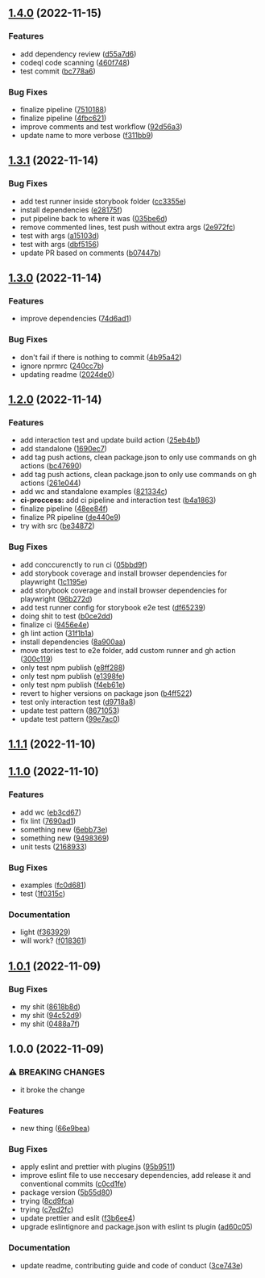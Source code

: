 

## [1.4.0](https://github.com/doccoio/docco-wip/compare/1.3.1...1.4.0) (2022-11-15)


### Features

* add dependency review ([d55a7d6](https://github.com/doccoio/docco-wip/commit/d55a7d6fd2a7b67f7e5f413dfcf2b7cd2a03942a))
* codeql code scanning ([460f748](https://github.com/doccoio/docco-wip/commit/460f7483a431c3a9ed0796bffac5a1f53b456141))
* test commit ([bc778a6](https://github.com/doccoio/docco-wip/commit/bc778a629ec8629a5cdc8679cf10852ff067e98f))


### Bug Fixes

* finalize pipeline ([7510188](https://github.com/doccoio/docco-wip/commit/7510188828fd53ff6996a9f8b41f5b9aee93f4ad))
* finalize pipeline ([4fbc621](https://github.com/doccoio/docco-wip/commit/4fbc6217c9723cb66a791687dd307777d5821239))
* improve comments and test workflow ([92d56a3](https://github.com/doccoio/docco-wip/commit/92d56a3842a06d3cbc02f0819a8d6889460624ee))
* update name to more verbose ([f311bb9](https://github.com/doccoio/docco-wip/commit/f311bb9dad7d9707ffadb5e4d734d6c07cf83597))

## [1.3.1](https://github.com/doccoio/docco-wip/compare/1.3.0...1.3.1) (2022-11-14)


### Bug Fixes

* add test runner inside storybook folder ([cc3355e](https://github.com/doccoio/docco-wip/commit/cc3355e26ea50e02101c97d05fb3a0bfb0573cba))
* install dependencies ([e28175f](https://github.com/doccoio/docco-wip/commit/e28175fe35600548cd39680a6a554a982d1f3f9c))
* put pipeline back to where it was ([035be6d](https://github.com/doccoio/docco-wip/commit/035be6d0decdcab4642985d8a4d240e05071eea8))
* remove commented lines, test push without extra args ([2e972fc](https://github.com/doccoio/docco-wip/commit/2e972fce397517e53ef7dff60992723d16a987f5))
* test with args ([a15103d](https://github.com/doccoio/docco-wip/commit/a15103d3a6598b90cdc61c1fbf433d3049b41989))
* test with args ([dbf5156](https://github.com/doccoio/docco-wip/commit/dbf5156b9cd6303a4cc9c4b49e71d2d722be5c0f))
* update PR based on comments ([b07447b](https://github.com/doccoio/docco-wip/commit/b07447be6bff43d71d06ac0d4de73b8e640bd88f))

## [1.3.0](https://github.com/doccoio/docco-wip/compare/1.2.0...1.3.0) (2022-11-14)


### Features

* improve dependencies ([74d6ad1](https://github.com/doccoio/docco-wip/commit/74d6ad122139232c192aac6d92531e8592ecc401))


### Bug Fixes

* don't fail if there is nothing to commit ([4b95a42](https://github.com/doccoio/docco-wip/commit/4b95a42e32f5b608b81527486858cd26cc32d1b5))
* ignore nprmrc ([240cc7b](https://github.com/doccoio/docco-wip/commit/240cc7b90779f062b1b6c94266e09c25aea0407b))
* updating readme ([2024de0](https://github.com/doccoio/docco-wip/commit/2024de0996392dff67bfb90527b0c310e0b8d585))

## [1.2.0](https://github.com/doccoio/docco-wip/compare/1.1.1...1.2.0) (2022-11-14)


### Features

* add interaction test and update build action ([25eb4b1](https://github.com/doccoio/docco-wip/commit/25eb4b1734dac7b83f7eaa1abc83437263d995b4))
* add standalone ([1690ec7](https://github.com/doccoio/docco-wip/commit/1690ec75a02c0f340f0995c839aa59f7a6681327))
* add tag push actions, clean package.json to only use commands on gh actions ([bc47690](https://github.com/doccoio/docco-wip/commit/bc47690755cefde4d450f56bce32da416548203b))
* add tag push actions, clean package.json to only use commands on gh actions ([261e044](https://github.com/doccoio/docco-wip/commit/261e04486ed9bfb29cbb1f029a5dc3e200a6eabb))
* add wc and standalone examples ([821334c](https://github.com/doccoio/docco-wip/commit/821334ceb1a9aab9f391e291ef07066fc9a11b40))
* **ci-proccess:** add ci pipeline and interaction test ([b4a1863](https://github.com/doccoio/docco-wip/commit/b4a1863e436e56b51ab29c7d1f236cd4fb4387a6))
* finalize pipeline ([48ee84f](https://github.com/doccoio/docco-wip/commit/48ee84fcb94f0d5b06a885f5cb23f6b4c893a99d))
* finalize PR pipeline ([de440e9](https://github.com/doccoio/docco-wip/commit/de440e9e8313fe66bba90c1ea748ebc72279df18))
* try with src ([be34872](https://github.com/doccoio/docco-wip/commit/be348722b82a4623def1a170a0f8d69193fe0228))


### Bug Fixes

* add conccurenctly to run ci ([05bbd9f](https://github.com/doccoio/docco-wip/commit/05bbd9ff1bf88b823d10ffd0215d33e02917f00a))
* add storybook coverage and install browser dependencies for playwright ([1c1195e](https://github.com/doccoio/docco-wip/commit/1c1195e91e5fa65ae40587e7ff4a0e0a69d46ce2))
* add storybook coverage and install browser dependencies for playwright ([96b272d](https://github.com/doccoio/docco-wip/commit/96b272d0a3870bda54ac2c107da03e6496a270dc))
* add test runner config for storybook e2e test ([df65239](https://github.com/doccoio/docco-wip/commit/df652398c50871e8c285aea7a619d68a9d8e0398))
* doing shit to test ([b0ce2dd](https://github.com/doccoio/docco-wip/commit/b0ce2dd989d0305e848803acbbd9631b1f41e47e))
* finalize ci ([9456e4e](https://github.com/doccoio/docco-wip/commit/9456e4e8633e87a839b5bfb19c49745f836203bc))
* gh lint action ([31f1b1a](https://github.com/doccoio/docco-wip/commit/31f1b1aea9a7151cfa594784dc3a7fc988c2413f))
* install dependencies ([8a900aa](https://github.com/doccoio/docco-wip/commit/8a900aad88ffdbbd704680f84f46bb67a8f09274))
* move stories test to e2e folder, add custom runner and gh action ([300c119](https://github.com/doccoio/docco-wip/commit/300c11915e9f39e973831488c42efcb5dd03b4fc))
* only test npm publish ([e8ff288](https://github.com/doccoio/docco-wip/commit/e8ff288833fbcdff48dc2dbfd59b4664f07fde41))
* only test npm publish ([e1398fe](https://github.com/doccoio/docco-wip/commit/e1398feb07878393da429e8aeae7a63f037ce756))
* only test npm publish ([f4eb61e](https://github.com/doccoio/docco-wip/commit/f4eb61e2d6f34339bbd5d10c85a1fc158c78be97))
* revert to higher versions on package json ([b4ff522](https://github.com/doccoio/docco-wip/commit/b4ff5224646fa2cfaca71e63eea3e5ef100a1d1c))
* test only interaction test ([d9718a8](https://github.com/doccoio/docco-wip/commit/d9718a89cc8485ac59285999e5204388ba17739b))
* update test pattern ([8671053](https://github.com/doccoio/docco-wip/commit/86710536ef4b67b4b9555faf85b7a498674babe1))
* update test pattern ([99e7ac0](https://github.com/doccoio/docco-wip/commit/99e7ac061513a19adf6242073afbbf6310b5ed2d))

## [1.1.1](https://github.com/doccoio/docco-wip/compare/1.1.0...1.1.1) (2022-11-10)

## [1.1.0](https://github.com/doccoio/docco-wip/compare/1.0.1...1.1.0) (2022-11-10)


### Features

* add wc ([eb3cd67](https://github.com/doccoio/docco-wip/commit/eb3cd670a05bad03a790d4259d33fe8e44ab2f8f))
* fix lint ([7690ad1](https://github.com/doccoio/docco-wip/commit/7690ad1ed0c7cece88f90b0078ca78ca4af0a480))
* something new ([6ebb73e](https://github.com/doccoio/docco-wip/commit/6ebb73ebccd38300dfee746574f914d2dc247eed))
* something new ([9498369](https://github.com/doccoio/docco-wip/commit/9498369077b0e290824222f4bed4a2ff766e91c2))
* unit tests ([2168933](https://github.com/doccoio/docco-wip/commit/2168933e4ad0f6594fa294133288a9714b8cbd5a))


### Bug Fixes

* examples ([fc0d681](https://github.com/doccoio/docco-wip/commit/fc0d681bd4058de0fef9a0ea2d98de6d4754e941))
* test ([1f0315c](https://github.com/doccoio/docco-wip/commit/1f0315cc3b5f37128586c387157d9ba0f6cbd520))


### Documentation

* light ([f363929](https://github.com/doccoio/docco-wip/commit/f3639297c14e0de8f0de7e6eb75f4b7b6aff9aec))
* will work? ([f018361](https://github.com/doccoio/docco-wip/commit/f018361779b54fd5636737ba63fd267add6a81a2))

## [1.0.1](https://github.com/doccoio/docco-wip/compare/1.0.0...1.0.1) (2022-11-09)


### Bug Fixes

* my shit ([8618b8d](https://github.com/doccoio/docco-wip/commit/8618b8d4283e93396af9fbdf6f32585dbd91e5f8))
* my shit ([94c52d9](https://github.com/doccoio/docco-wip/commit/94c52d9160d8f3c045ab0adccc8c7a445527301b))
* my shit ([0488a7f](https://github.com/doccoio/docco-wip/commit/0488a7f8a8375daf0bed5d837e6aa7743c191041))

## 1.0.0 (2022-11-09)


### ⚠ BREAKING CHANGES

* it broke the change

### Features

* new thing ([66e9bea](https://github.com/doccoio/docco-wip/commit/66e9bea8bf26d9d98193c62005303189a688038e))


### Bug Fixes

* apply eslint and prettier with plugins ([95b9511](https://github.com/doccoio/docco-wip/commit/95b9511bd268e943e17bc980ad6d7693d3c07714))
* improve eslint file to use neccesary dependencies, add release it and conventional commits ([c0cd1fe](https://github.com/doccoio/docco-wip/commit/c0cd1fe5178beddf076283a8b600603c993a5763))
* package version ([5b55d80](https://github.com/doccoio/docco-wip/commit/5b55d8049791ab57b37e4724ef8dc272937b21ec))
* trying ([8cd9fca](https://github.com/doccoio/docco-wip/commit/8cd9fcad96361845007e2e773a39eecf2875e06e))
* trying ([c7ed2fc](https://github.com/doccoio/docco-wip/commit/c7ed2fcdabc747c08306c1b9e8906c8719981335))
* update prettier and eslit ([f3b6ee4](https://github.com/doccoio/docco-wip/commit/f3b6ee4be49ef621dd0cec2ba045dae9d32554e3))
* upgrade eslintignore and package.json with eslint ts plugin ([ad60c05](https://github.com/doccoio/docco-wip/commit/ad60c05165d3798cf399804adaa3eda6beb81797))


### Documentation

* update readme, contributing guide and code of conduct ([3ce743e](https://github.com/doccoio/docco-wip/commit/3ce743e1b4cdee1646051695ff406795b287f57c))